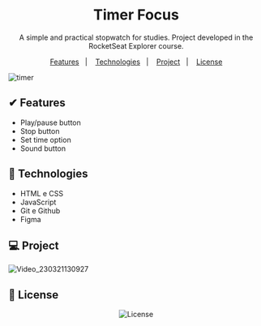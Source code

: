 # <h1 align="center">Timer Focus</h1>

<p align="center">A simple and practical stopwatch for studies. Project developed in the RocketSeat Explorer course.</p>

<p align="center">
  <a href="#-Features">Features</a>&nbsp;&nbsp;&nbsp;|&nbsp;&nbsp;&nbsp;
  <a href="#-Technologies">Technologies</a>&nbsp;&nbsp;&nbsp;|&nbsp;&nbsp;&nbsp;
  <a href="#-Project">Project</a>&nbsp;&nbsp;&nbsp;|&nbsp;&nbsp;&nbsp;
  <a href="#memo-License">License</a>
</p>

![timer](https://user-images.githubusercontent.com/25981766/226643883-2e668db6-d859-47e8-b103-7982df04c498.png)

## ✔ Features

- Play/pause button
- Stop button
- Set time option
- Sound button

## 🚀 Technologies

- HTML e CSS
- JavaScript
- Git e Github
- Figma

## 💻 Project
![Video_230321130927](https://user-images.githubusercontent.com/25981766/226672182-dc27b1fa-24c0-4a01-89af-31edebc8a80d.gif)

## 📝 License
<p align="center">
  <img alt="License" src="https://img.shields.io/static/v1?label=license&message=MIT&color=49AA26&labelColor=000000">
</p> 
